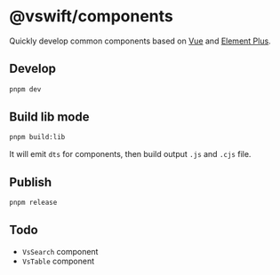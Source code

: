 # @vswift/components

Quickly develop common components based on [Vue](https://cn.vuejs.org/) and [Element Plus](https://element-plus.org/).

## Develop

```sh
pnpm dev
```

## Build lib mode

```sh
pnpm build:lib
```

It will emit `dts` for components, then build output `.js` and `.cjs` file.

## Publish

```sh
pnpm release
```

## Todo

- `VsSearch` component
- `VsTable` component
